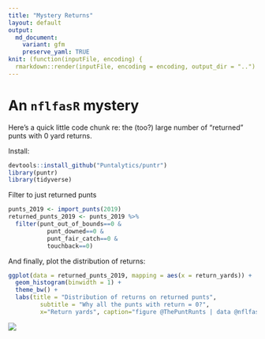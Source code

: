 ```yaml
---
title: "Mystery Returns"
layout: default
output:
  md_document:
    variant: gfm
    preserve_yaml: TRUE
knit: (function(inputFile, encoding) {
  rmarkdown::render(inputFile, encoding = encoding, output_dir = "..") })
---
```


# An `nflfasR` mystery

Here’s a quick little code chunk re: the (too?) large number of
“returned” punts with 0 yard returns.

Install:

``` r
devtools::install_github("Puntalytics/puntr")
library(puntr)
library(tidyverse)
```

Filter to just returned punts

``` r
punts_2019 <- import_punts(2019)
returned_punts_2019 <- punts_2019 %>%
  filter(punt_out_of_bounds==0 &
           punt_downed==0 &
           punt_fair_catch==0 &
           touchback==0)
```

And finally, plot the distribution of returns:

``` r
ggplot(data = returned_punts_2019, mapping = aes(x = return_yards)) +
  geom_histogram(binwidth = 1) +
  theme_bw() +
  labs(title = "Distribution of returns on returned punts",
         subtitle = "Why all the punts with return = 0?",
         x="Return yards", caption="figure @ThePuntRunts | data @nflfastR")
```

![](../assets/img/Rmarkdown/returndistributions-1.png)<!-- -->
